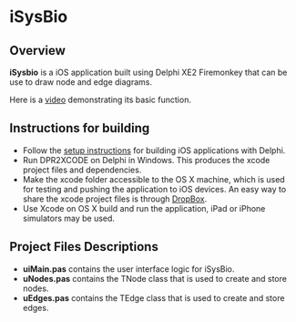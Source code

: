 # iSysBio


## Overview

**iSysbio** is a iOS application built using Delphi XE2 Firemonkey that can be use to draw node and edge diagrams.

Here is a [video](http://www.youtube.com/watch?v=ebSBG0TEpHQ) demonstrating its basic function.

## Instructions for building

* Follow the [setup instructions](http://docwiki.embarcadero.com/RADStudio/en/FireMonkey_Development_Setup_for_iOS) for building iOS applications with Delphi.
* Run DPR2XCODE on Delphi in Windows. This produces the xcode project files and dependencies.
* Make the xcode folder accessible to the OS X machine, which is used for testing and pushing the application to iOS devices. An easy way to share the xcode project files is through [DropBox](http://www.dropbox.com/).
* Use Xcode on OS X build and run the application, iPad or iPhone simulators may be used.

## Project Files Descriptions

* **uiMain.pas** contains the user interface logic for iSysBio.
* **uNodes.pas** contains the TNode class that is used to create and store nodes.
* **uEdges.pas** contains the TEdge class that is used to create and store edges.